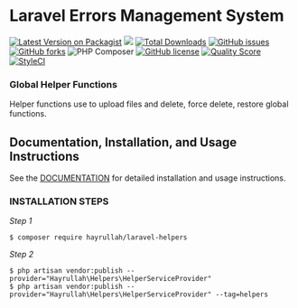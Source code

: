 # Laravel Errors Management System 


[![Latest Version on Packagist](https://img.shields.io/packagist/v/hayrullah/laravel-helpers.svg?style=flat-square)](https://packagist.org/packages/hayrullah/laravel-helpers)
![](https://github.com/hayrullah/laravel-helpers/workflows/Run%20Tests/badge.svg?branch=master)
[![Total Downloads](https://img.shields.io/packagist/dt/hayrullah/laravel-helpers.svg?style=flat-square)](https://packagist.org/packages/hayrullah/laravel-helpers)
[![GitHub issues](https://img.shields.io/github/issues/zaherkhirullah/laravel-helpers)](https://github.com/zaherkhirullah/laravel-helpers/issues)
[![GitHub forks](https://img.shields.io/github/forks/zaherkhirullah/laravel-helpers)](https://github.com/zaherkhirullah/laravel-helpers/network)
![PHP Composer](https://github.com/zaherkhirullah/laravel-helpers/workflows/PHP%20Composer/badge.svg)
[![GitHub license](https://img.shields.io/github/license/zaherkhirullah/laravel-helpers)](https://github.com/zaherkhirullah/laravel-helpers)
[![Quality Score](https://img.shields.io/scrutinizer/g/zaherkhirullah/laravel-helpers.svg?style=flat-square)](https://scrutinizer-ci.com/g/zaherkhirullah/laravel-helpers)
[![StyleCI](https://styleci.io/repos/253813301/shield)](https://styleci.io/repos/253813301)

### Global Helper Functions

<article>
Helper functions use to upload files and delete, force delete, restore global functions. 
</article>


## Documentation, Installation, and Usage Instructions

See the [DOCUMENTATION](https://packagist.org/packages/hayrullah/laravel-helpers) for detailed installation and usage instructions.

### INSTALLATION STEPS

<i> Step 1 </i>

```
$ composer require hayrullah/laravel-helpers
 ```

<i> Step 2 </i>

```
$ php artisan vendor:publish --provider="Hayrullah\Helpers\HelperServiceProvider" 
$ php artisan vendor:publish --provider="Hayrullah\Helpers\HelperServiceProvider" --tag=helpers
```
 
